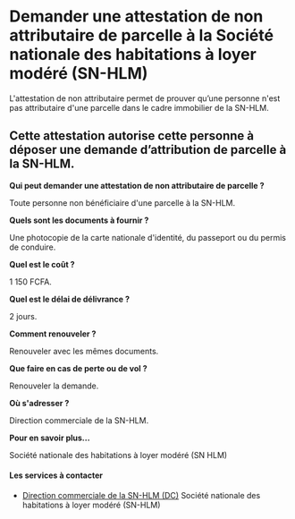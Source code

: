 # Demander une attestation de non attributaire de parcelle à la Société nationale des habitations à loyer modéré (SN-HLM)

L'attestation de non attributaire permet de prouver qu’une personne n'est pas attributaire d'une parcelle dans le cadre immobilier de la SN-HLM.  
  
Cette attestation autorise cette personne à déposer une demande d’attribution de parcelle à la SN-HLM.
------------------------------------------------------------------------------------------------------------------------------------------------------------------------------------------------------------------------------------------------------------

**Qui peut demander une attestation de non attributaire de parcelle ?**

Toute personne non bénéficiaire d'une parcelle à la SN-HLM.

**Quels sont les documents à fournir ?**

Une photocopie de la carte nationale d'identité, du passeport ou du permis de conduire.

**Quel est le coût ?**

1 150 FCFA.

**Quel est le délai de délivrance ?**

2 jours.

**Comment renouveler ?**

Renouveler avec les mêmes documents.

**Que faire en cas de perte ou de vol ?**

Renouveler la demande.

**Où s'adresser ?**

Direction commerciale de la SN-HLM.  

**Pour en savoir plus...**

Société nationale des habitations à loyer modéré (SN HLM)

#### Les services à contacter

*   [Direction commerciale de la SN-HLM (DC)](../../../services/direction-commerciale-de-la-sn-hlm-dc.md) Société nationale des habitations à loyer modéré (SN-HLM)